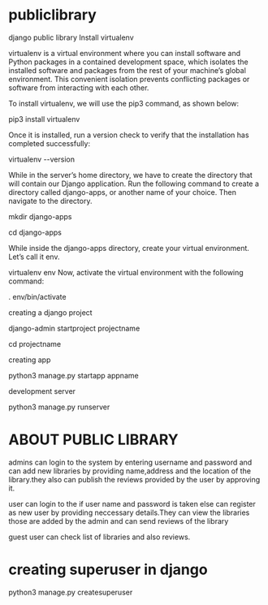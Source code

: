# publiclibrary
django public library
Install virtualenv

virtualenv is a virtual environment where you can install software and Python packages in a contained development space, which isolates the installed software and packages from the rest of your machine’s global environment. This convenient isolation prevents conflicting packages or software from interacting with each other.

To install virtualenv, we will use the pip3 command, as shown below:

pip3 install virtualenv

Once it is installed, run a version check to verify that the installation has completed successfully:

virtualenv --version

While in the server’s home directory, we have to create the directory that will contain our Django application. Run the following command to create a directory called django-apps, or another name of your choice. Then navigate to the directory.

mkdir django-apps

cd django-apps 

While inside the django-apps directory, create your virtual environment. Let’s call it env.

virtualenv env
Now, activate the virtual environment with the following command:

. env/bin/activate

creating a django project

 django-admin startproject projectname

cd projectname

creating app

 python3 manage.py startapp appname

development server

 python3 manage.py runserver

# ABOUT PUBLIC LIBRARY

admins can login to the system by entering username and password and can add new libraries by providing name,address and the location of the library.they also can publish the reviews provided by the user by approving it.

user can login to the if user name and password is taken else can register as new user by providing neccessary details.They can view the libraries those are added by the admin and can send reviews of the library

guest user can check list of libraries and also reviews.

# creating superuser in django

python3 manage.py createsuperuser


